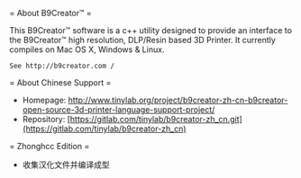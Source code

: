 = About B9Creator™ =

This B9Creator™ software is a c++ utility designed to provide an interface to the B9Creator™ high resolution, DLP/Resin based 3D Printer. It currently compiles on Mac OS X, Windows & Linux.

    See http://b9creator.com /

= About Chinese Support =

 * Homepage: http://www.tinylab.org/project/b9creator-zh-cn-b9creator-open-source-3d-printer-language-support-project/
 * Repository: [https://gitlab.com/tinylab/b9creator-zh_cn.git](https://gitlab.com/tinylab/b9creator-zh_cn)


= Zhonghcc Edition =
 * 收集汉化文件并编译成型
